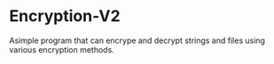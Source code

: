 # Encryption-V2

Asimple program that can encrype and decrypt strings and files using various encryption methods.
